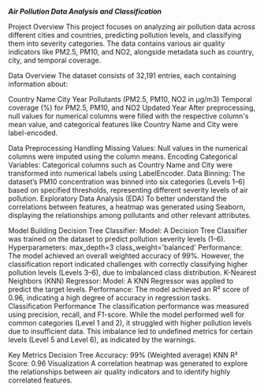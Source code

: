 ***Air Pollution Data Analysis and Classification***

Project Overview
This project focuses on analyzing air pollution data across different cities and countries, predicting pollution levels, and classifying them into severity categories. The data contains various air quality indicators like PM2.5, PM10, and NO2, alongside metadata such as country, city, and temporal coverage.

Data Overview
The dataset consists of 32,191 entries, each containing information about:

Country Name
City
Year
Pollutants (PM2.5, PM10, NO2 in μg/m3)
Temporal coverage (%) for PM2.5, PM10, and NO2
Updated Year
After preprocessing, null values for numerical columns were filled with the respective column's mean value, and categorical features like Country Name and City were label-encoded.

Data Preprocessing
Handling Missing Values: Null values in the numerical columns were imputed using the column means.
Encoding Categorical Variables: Categorical columns such as Country Name and City were transformed into numerical labels using LabelEncoder.
Data Binning: The dataset’s PM10 concentration was binned into six categories (Levels 1–6) based on specified thresholds, representing different severity levels of air pollution.
Exploratory Data Analysis (EDA)
To better understand the correlations between features, a heatmap was generated using Seaborn, displaying the relationships among pollutants and other relevant attributes.

Model Building
Decision Tree Classifier:
Model: A Decision Tree Classifier was trained on the dataset to predict pollution severity levels (1–6).
Hyperparameters:
max_depth=3
class_weight='balanced'
Performance: The model achieved an overall weighted accuracy of 99%. However, the classification report indicated challenges with correctly classifying higher pollution levels (Levels 3–6), due to imbalanced class distribution.
K-Nearest Neighbors (KNN) Regressor:
Model: A KNN Regressor was applied to predict the target levels.
Performance: The model achieved an R² score of 0.96, indicating a high degree of accuracy in regression tasks.
Classification Performance
The classification performance was measured using precision, recall, and F1-score. While the model performed well for common categories (Level 1 and 2), it struggled with higher pollution levels due to insufficient data. This imbalance led to undefined metrics for certain levels (Level 5 and Level 6), as indicated by the warnings.

Key Metrics
Decision Tree Accuracy: 99% (Weighted average)
KNN R² Score: 0.96
Visualization
A correlation heatmap was generated to explore the relationships between air quality indicators and to identify highly correlated features.
